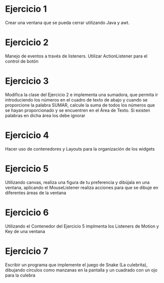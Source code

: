 # Ejercicio 1

Crear una ventana que se pueda cerrar utilizando Java y awt.

# Ejercicio 2

Manejo de eventos a través de listeners. Utilizar ActionListener para el control de botón

# Ejercicio 3

Modifica la clase del Ejercicio 2 e implementa una sumadora, que permita ir introduciendo los números en el cuadro de texto de abajo y cuando se proporcione la palabra SUMAR, calcule la suma de todos los números que se hayan proporcionado y se encuentren en el Área de Texto. Si existen palabras en dicha área los debe ignorar  

# Ejercicio 4

Hacer uso de contenedores y Layouts para la organización de los widgets

# Ejercicio 5

Utilizando canvas, realiza una figura de tu preferencia y dibújala en una ventana, aplicando el MouseListener realiza acciones para que se dibuje en diferentes áreas de la ventana

# Ejercicio 6
Utilizando el Contenedor del Ejercicio 5 implmenta los Listeners de Motion y Key de una ventana

# Ejercicio 7
Escribir un programa que implemente el juego de Snake (La culebrita), dibujando círculos como manzanas en la pantalla y un cuadrado con un ojo para la culebra